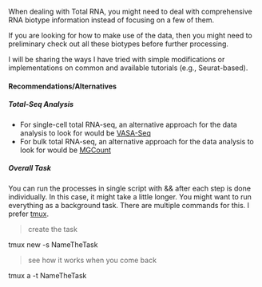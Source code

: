 When dealing with Total RNA, you might need to deal with comprehensive RNA biotype information instead of focusing on a few of them.

If you are looking for how to make use of the data, then you might need to preliminary check out all these biotypes before further processing. 

I will be sharing the ways I have tried with simple modifications or implementations on common and available tutorials (e.g., Seurat-based).

#### Recommendations/Alternatives

##### Total-Seq Analysis
* For single-cell total RNA-seq, an alternative approach for the data analysis to look for would be [VASA-Seq](https://github.com/hemberg-lab/VASAseq_2022)
* For bulk total RNA-seq, an alternative approach for the data analysis to look for would be [MGCount](https://github.com/hitaandrea/MGcount/tree/main)

##### Overall Task
You can run the processes in single script with && after each step is done individually. In this case, it might take a little longer. You might want to run everything as a background task. There are multiple commands for this. I prefer [tmux](https://github.com/tmux/tmux/wiki).
> create the task

tmux new -s NameTheTask
> see how it works when you come back

tmux a -t NameTheTask
